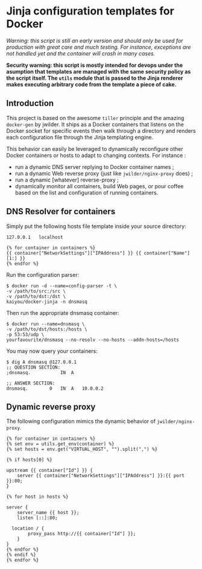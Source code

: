 Jinja configuration templates for Docker
========================================

*Warning: this script is still an early version and should only be used
for production with great care and much testing. For instance, exceptions
are not handled yet and the container will crash in many cases.*

**Security warning: this script is mostly intended for devops under the
asumption that templates are managed with the same security policy as the
script itself. The ``utils`` module that is passed to the Jinja renderer
makes executing arbitrary code from the template a piece of cake.**

Introduction
------------

This project is based on the awesome ``tiller`` principle and the amazing
``docker-gen`` by jwilder. It ships as a Docker containers that listens
on the Docker socket for specific events then walk through a directory
and renders each configuration file through the Jinja templating engine.

This behavior can easily be leveraged to dynamically reconfigure other
Docker containers or hosts to adapt to changing contexts. For instance :

 - run a dynamic DNS server replying to Docker container names ;
 - run a dynamic Web reverse proxy (just like ``jwilder/nginx-proxy`` does) ;
 - run a dynamic [whatever] reverse-proxy ;
 - dynamically monitor all containers, build Web pages, or pour coffee based
   on the list and configuration of running containers.

DNS Resolver for containers
---------------------------

Simply put the following hosts file template inside your source directory:

    127.0.0.1	localhost

    {% for container in containers %}
    {{ container["NetworkSettings"]["IPAddress"] }}	{{ container["Name"][1:] }}
    {% endfor %}

Run the configuration parser:

    $ docker run -d --name=config-parser -t \
    -v /path/to/src:/src \
    -v /path/to/dst:/dst \
    kaiyou/docker-jinja -n dnsmasq

Then run the appropriate dnsmasq container:

    $ docker run --name=dnsmasq \
    -v /path/to/dst/hosts:/hosts \
    -p 53:53/udp \
    yourfavourite/dnsmasq --no-resolv --no-hosts --addn-hosts=/hosts

You may now query your containers:

    $ dig A dnsmasq @127.0.0.1
    ;; QUESTION SECTION:
    ;dnsmasq.			IN	A

    ;; ANSWER SECTION:
    dnsmasq.		0	IN	A	10.0.0.2

Dynamic reverse proxy
---------------------

The following configuration mimics the dynamic behavior of ``jwilder/nginx-proxy``.

    {% for container in containers %}
    {% set env = utils.get_env(container) %}
    {% set hosts = env.get("VIRTUAL_HOST", "").split(",") %}

    {% if hosts[0] %}

    upstream {{ container["Id"] }} {
    	server {{ container["NetworkSettings"]["IPAddress"] }}:{{ port }}:80;
    }

    {% for host in hosts %}

    server {
    	server_name {{ host }};
    	listen [::]:80;

      location / {
    		proxy_pass http://{{ container["Id"] }};
    	}
    }
    {% endfor %}
    {% endif %}
    {% endfor %}
